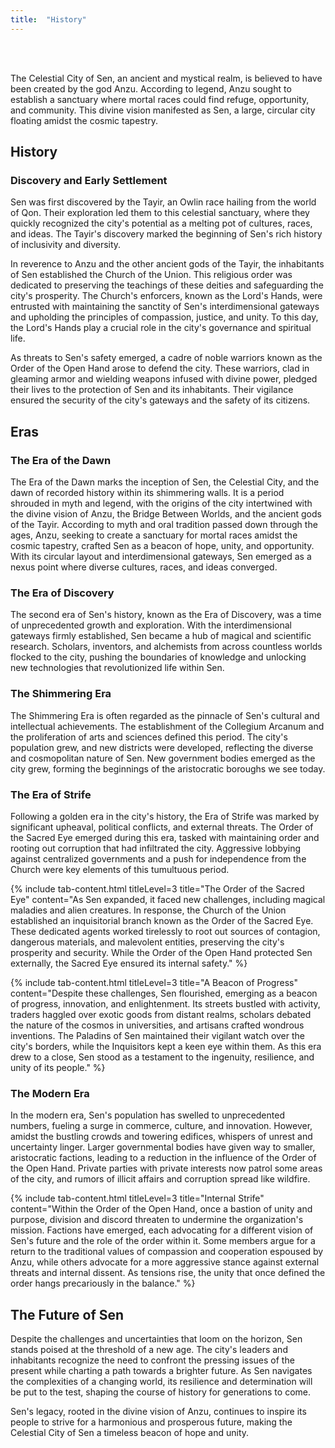 ```yaml
---
title:  "History"
---
```


<h1 id="overview" style="visibility: hidden; margin: 0px; padding: 0px;">Overview</h1>

The Celestial City of Sen, an ancient and mystical realm, is believed to have been created by the god Anzu. According to legend, Anzu sought to establish a sanctuary where mortal races could find refuge, opportunity, and community. This divine vision manifested as Sen, a large, circular city floating amidst the cosmic tapestry.

<!--more-->

## History

### Discovery and Early Settlement

Sen was first discovered by the Tayir, an Owlin race hailing from the world of Qon. Their exploration led them to this celestial sanctuary, where they quickly recognized the city's potential as a melting pot of cultures, races, and ideas. The Tayir's discovery marked the beginning of Sen's rich history of inclusivity and diversity.

In reverence to Anzu and the other ancient gods of the Tayir, the inhabitants of Sen established the Church of the Union. This religious order was dedicated to preserving the teachings of these deities and safeguarding the city's prosperity. The Church's enforcers, known as the Lord's Hands, were entrusted with maintaining the sanctity of Sen's interdimensional gateways and upholding the principles of compassion, justice, and unity. To this day, the Lord's Hands play a crucial role in the city's governance and spiritual life.

As threats to Sen's safety emerged, a cadre of noble warriors known as the Order of the Open Hand arose to defend the city. These warriors, clad in gleaming armor and wielding weapons infused with divine power, pledged their lives to the protection of Sen and its inhabitants. Their vigilance ensured the security of the city's gateways and the safety of its citizens.

## Eras

### The Era of the Dawn
The Era of the Dawn marks the inception of Sen, the Celestial City, and the dawn of recorded history within its shimmering walls. It is a period shrouded in myth and legend, with the origins of the city intertwined with the divine vision of Anzu, the Bridge Between Worlds, and the ancient gods of the Tayir. According to myth and oral tradition passed down through the ages, Anzu, seeking to create a sanctuary for mortal races amidst the cosmic tapestry, crafted Sen as a beacon of hope, unity, and opportunity. With its circular layout and interdimensional gateways, Sen emerged as a nexus point where diverse cultures, races, and ideas converged.

### The Era of Discovery

The second era of Sen's history, known as the Era of Discovery, was a time of unprecedented growth and exploration. With the interdimensional gateways firmly established, Sen became a hub of magical and scientific research. Scholars, inventors, and alchemists from across countless worlds flocked to the city, pushing the boundaries of knowledge and unlocking new technologies that revolutionized life within Sen.

### The Shimmering Era

The Shimmering Era is often regarded as the pinnacle of Sen's cultural and intellectual achievements. The establishment of the Collegium Arcanum and the proliferation of arts and sciences defined this period. The city's population grew, and new districts were developed, reflecting the diverse and cosmopolitan nature of Sen. New government bodies emerged as the city grew, forming the beginnings of the aristocratic boroughs we see today.

### The Era of Strife

Following a golden era in the city's history, the Era of Strife was marked by significant upheaval, political conflicts, and external threats. The Order of the Sacred Eye emerged during this era, tasked with maintaining order and rooting out corruption that had infiltrated the city. Aggressive lobbying against centralized governments and a push for independence from the Church were key elements of this tumultuous period.

{% include tab-content.html titleLevel=3 title="The Order of the Sacred Eye" content="As Sen expanded, it faced new challenges, including magical maladies and alien creatures. In response, the Church of the Union established an inquisitorial branch known as the Order of the Sacred Eye. These dedicated agents worked tirelessly to root out sources of contagion, dangerous materials, and malevolent entities, preserving the city's prosperity and security. While the Order of the Open Hand protected Sen externally, the Sacred Eye ensured its internal safety." %}

{% include tab-content.html titleLevel=3 title="A Beacon of Progress" content="Despite these challenges, Sen flourished, emerging as a beacon of progress, innovation, and enlightenment. Its streets bustled with activity, traders haggled over exotic goods from distant realms, scholars debated the nature of the cosmos in universities, and artisans crafted wondrous inventions. The Paladins of Sen maintained their vigilant watch over the city's borders, while the Inquisitors kept a keen eye within them. As this era drew to a close, Sen stood as a testament to the ingenuity, resilience, and unity of its people." %}

### The Modern Era

In the modern era, Sen's population has swelled to unprecedented numbers, fueling a surge in commerce, culture, and innovation. However, amidst the bustling crowds and towering edifices, whispers of unrest and uncertainty linger. Larger governmental bodies have given way to smaller, aristocratic factions, leading to a reduction in the influence of the Order of the Open Hand. Private parties with private interests now patrol some areas of the city, and rumors of illicit affairs and corruption spread like wildfire.

{% include tab-content.html titleLevel=3 title="Internal Strife" content="Within the Order of the Open Hand, once a bastion of unity and purpose, division and discord threaten to undermine the organization's mission. Factions have emerged, each advocating for a different vision of Sen's future and the role of the order within it. Some members argue for a return to the traditional values of compassion and cooperation espoused by Anzu, while others advocate for a more aggressive stance against external threats and internal dissent. As tensions rise, the unity that once defined the order hangs precariously in the balance." %}

## The Future of Sen

Despite the challenges and uncertainties that loom on the horizon, Sen stands poised at the threshold of a new age. The city's leaders and inhabitants recognize the need to confront the pressing issues of the present while charting a path towards a brighter future. As Sen navigates the complexities of a changing world, its resilience and determination will be put to the test, shaping the course of history for generations to come.

Sen's legacy, rooted in the divine vision of Anzu, continues to inspire its people to strive for a harmonious and prosperous future, making the Celestial City of Sen a timeless beacon of hope and unity.